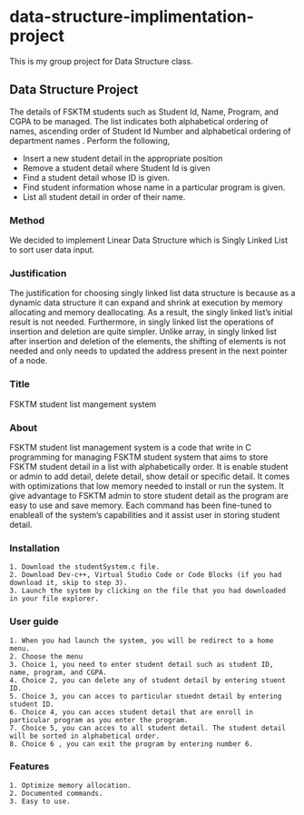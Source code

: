 # data-structure-implimentation-project
This is my group project for Data Structure class.
## Data Structure Project

The details of FSKTM students such as Student Id, Name, Program, and CGPA to be managed. The list indicates both alphabetical ordering of names, ascending order of Student Id Number and alphabetical ordering of department names .
Perform the following,
* Insert a new student detail in the appropriate position
* Remove a student detail where Student Id is given
* Find a student detail whose ID is given.
* Find student information whose name in a particular program is given.
* List all student detail in order of their name.

### Method
We decided to implement Linear Data Structure which is Singly Linked List to sort user data input.

### Justification
The justification for choosing singly linked list data structure is because as a dynamic data structure it can expand and shrink at execution by memory allocating and memory deallocating. As a result, the singly linked list’s initial result is not needed. Furthermore, in singly linked list the operations of insertion and deletion are quite simpler. Unlike array, in singly linked list after insertion and deletion of the elements, the shifting of elements is not needed and only needs to updated the address present in the next pointer of a node.

### Title
FSKTM student list mangement system

### About
FSKTM student list management system is a code that write in C programming for managing FSKTM student system that aims to store FSKTM student detail in a list with alphabetically order. It is enable student or admin to add detail, delete detail, show detail or specific detail.
It comes with optimizations that low memory needed to install or run the system. It give advantage to FSKTM admin to store student detail as the program are easy to use and save memory. Each command has been fine-tuned to enableall of the system’s capabilities and it assist user in storing student detail.
### Installation
    1. Download the studentSystem.c file.
    2. Download Dev-c++, Virtual Studio Code or Code Blocks (if you had download it, skip to step 3).
    3. Launch the system by clicking on the file that you had downloaded in your file explorer. 
### User guide
    1. When you had launch the system, you will be redirect to a home menu.
    2. Choose the menu
    3. Choice 1, you need to enter student detail such as student ID, name, program, and CGPA.
    4. Choice 2, you can delete any of student detail by entering stuent ID.
    5. Choice 3, you can acces to particular stuednt detail by entering student ID.
    6. Choice 4, you can acces student detail that are enroll in particular program as you enter the program.
    7. Choice 5, you can acces to all student detail. The student detail will be sorted in alphabetical order.
    8. Choice 6 , you can exit the program by entering number 6.
### Features
    1. Optimize memory allocation.
    2. Documented commands.
    3. Easy to use.

